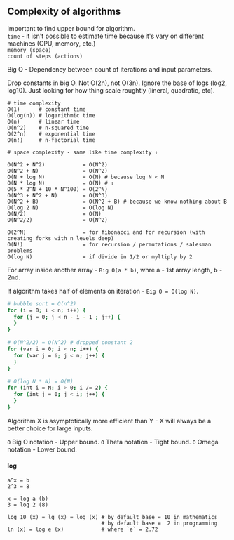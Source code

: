 Complexity of algorithms
-

Important to find upper bound for algorithm.
<br>`time` - it isn't possible to estimate time because it's vary on different machines (CPU, memory, etc.)
<br>`memory (space)`
<br>`count of steps (actions)`

Big O - Dependency between count of iterations and input parameters.

Drop constants in big O. Not O(2n), not O(3n).
Ignore the base of logs (log2, log10).
Just looking for how thing scale roughtly (lineral, quadratic, etc).

````
# time complexity
O(1)      # constant time
O(log(n)) # logarithmic time
O(n)      # linear time
O(n^2)    # n-squared time
O(2^n)    # exponential time
O(n!)     # n-factorial time

# space complexity - same like time complexity ↑

O(N^2 + N^2)            = O(N^2)
O(N^2 + N)              = O(N^2)
O(N + log N)            = O(N) # because log N < N
O(N * log N)            = O(N) # ↑
O(5 * 2^N + 10 * N^100) = O(2^N)
O(N^3 + N^2 + N)        = O(N^3)
O(N^2 + B)              = O(N^2 + B) # because we know nothing about B
O(log 2 N)              = O(log N)
O(N/2)                  = O(N)
O(N^2/2)                = O(N^2)

O(2^N)                  = for fibonacci and for recursion (with creating forks with n levels deep)
O(N!)                   = for recursion / permutations / salesman problems
O(log N)                = if divide in 1/2 or myltiply by 2
````

For array inside another array - `Big O(a * b)`,
whre a - 1st array length, b - 2nd.

If algorithm takes half of elements on iteration - `Big O = O(log N)`.

````sh
# bubble sort = O(n^2)
for (i = 0; i < n; i++) {
  for (j = 0; j < n - i - 1 ; j++) {
  }
}

# O(N^2/2) = O(N^2) # dropped constant 2
for (var i = 0; i < n; i++) {
  for (var j = i; j < n; j++) {
  }
}

# O(log N * N) = O(N)
for (int i = N; i > 0; i /= 2) {
  for (int j = 0; j < i; j++) {
  }
}
````

Algorithm X is asymptotically more efficient than Y -
X will always be a better choice for large inputs.

`O` Big O notation - Upper bound.
`Θ` Theta notation - Tight bound.
`Ω` Omega notation - Lower bound.

#### log

````
a^x = b
2^3 = 8

x = log a (b)
3 = log 2 (8)

log 10 (x) = lg (x) = log (x) # by default base = 10 in mathematics
                              # by default base =  2 in programming
ln (x) = log e (x)            # where `e` = 2.72
````
